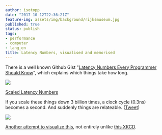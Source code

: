 ```yaml
---
author: isotopp
date: "2017-10-12T22:36:21Z"
feature-img: assets/img/background/rijksmuseum.jpg
published: true
status: publish
tags:
- performance
- computer
- lang_en
title: Latency Numbers, visualised and memorised
---
```

There is a well known Github Gist 
"[Latency Numbers Every Programmer Should Know](https://gist.github.com/jboner/2841832)", 
which explains which things take how long. 

[![](/uploads/2017/10/latency-numbers.jpg)](https://twitter.com/srigi/status/917998817051541504)

[Scaled Latency Numbers](https://twitter.com/srigi/status/917998817051541504)

If you scale these things down 3 billion times, a clock cycle (0.3ns)
becomes a second. And suddenly things are relateable.
([Tweet](https://twitter.com/srigi/status/917998817051541504))

[![](/uploads/2017/10/latency-numbers-2-640x320.png)](https://gist.github.com/hellerbarde/2843375)

[Another attempt to visualize this](https://gist.github.com/hellerbarde/2843375), not entirely unlike
[this XKCD](https://xkcd.com/radiation/).
